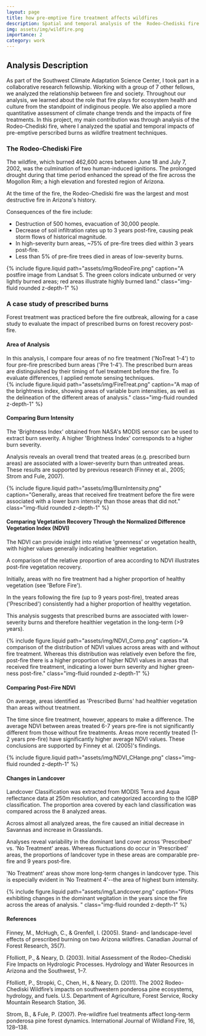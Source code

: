 ```yaml
---
layout: page
title: how pre-emptive fire treatment affects wildfires
description: Spatial and temporal analysis of the  Rodeo-Chediski fire using MODIS and Lansat imagery and vegetation regrowth (NDVI).
img: assets/img/wildfire.png
importance: 2
category: work
---
```


<h2>Analysis Description</h2>
As part of the Southwest Climate Adaptation Science Center, I took part in a collaborative research fellowship. Working with a group of 7 other fellows, we analyzed the relationship between fire and society. Throughout our analysis, we learned about the role that fire plays for ecosystem health and culture from the standpoint of indiginous people. We also applied a more quantitative assessment of climate change trends and the impacts of fire treatments. In this project, my main contribution was through analysis of the Rodeo-Chediski fire, where I analyzed the spatial and temporal impacts of pre-emptive perscribed burns as wildfire treatment techniques.

<h3>The Rodeo-Chediski Fire</h3>
The wildfire, which burned 462,600 acres between June 18 and July 7, 2002, was the culmination of two human-induced ignitions. The prolonged drought during that time period enhanced the spread of the fire across the Mogollon Rim; a high elevation and forested region of Arizona.

At the time of the fire, the Rodeo-Chediski fire was the largest and most destructive fire in Arizona's history.

Consequences of the fire include:

<ul>
    <li>Destruction of 500 homes, evacuation of 30,000 people.</li>
    <li>Decrease of soil infiltration rates up to 3 years post-fire, causing peak storm flows of historical magnitude.</li>
    <li>In high-severity burn areas, ~75% of pre-fire trees died within 3 years post-fire. </li>
    <li>Less than 5% of pre-fire trees died in areas of low-severity burns.</li>
</ul>

<div class="float-center mr-4 mb-4">
    <div class="col-sm mt-3 mt-md-0">
        {% include figure.liquid path="assets/img/RodeoFire.png" caption="A postfire image from Landsat 5. The green colors indicate unburned or very lightly burned areas; red areas illustrate highly burned land." class="img-fluid rounded z-depth-1" %}
    </div>
</div>

<h3>A case study of prescribed burns</h3>
Forest treatment was practiced before the fire outbreak, allowing for a case study to evaluate the impact of prescribed burns on forest recovery post-fire.

<h4>Area of Analysis</h4>
In this analysis, I compare four areas of no fire treatment ('NoTreat 1-4') to four pre-fire prescribed burn areas ('Pre 1-4'). The prescribed burn areas are distinguished by their timing of fuel treatment before the fire. To evaluate differences, I applied remote sensing techniques.

<div class="float-center mr-4 mb-4">
    <div class="col-sm mt-3 mt-md-0">
        {% include figure.liquid path="assets/img/FireTreat.png" caption="A map of the brightness index, showing areas of variable burn intensities, as well as the delineation of the different areas of analysis." class="img-fluid rounded z-depth-1" %}
    </div>
</div>

<h4>Comparing Burn Intensity</h4>
The 'Brightness Index' obtained from NASA's MODIS sensor can be used to extract burn severity. A higher 'Brightness Index' corresponds to a higher burn severity.

Analysis reveals an overall trend that treated areas (e.g. prescribed burn areas) are associated with a lower-severity burn than untreated areas. These results are supported by previous research (Finney et al., 2005; Strom and Fule, 2007).

<div class="float-center mr-4 mb-4">
    <div class="col-sm mt-3 mt-md-0">
        {% include figure.liquid path="assets/img/BurnIntensity.png" caption="Generally, areas that received fire treatment before the fire were associated with a lower burn intensity than those areas that did not." class="img-fluid rounded z-depth-1" %}
    </div>
</div>

<h4>Comparing Vegetation Recovery Through the Normalized Difference Vegetation Index (NDVI)</h4>
The NDVI can provide insight into relative 'greenness' or vegetation health, with higher values generally indicating healthier vegetation.

A comparison of the relative proportion of area according to NDVI illustrates post-fire vegetation recovery.

Initially, areas with no fire treatment had a higher proportion of healthy vegetation (see 'Before Fire').

In the years following the fire (up to 9 years post-fire), treated areas ('Prescribed') consistently had a higher proportion of healthy vegetation.

This analysis suggests that prescribed burns are associated with lower-severity burns and therefore healthier vegetation in the long-term (>9 years).

<div class="float-center mr-4 mb-4">
    <div class="col-sm mt-3 mt-md-0">
        {% include figure.liquid path="assets/img/NDVI_Comp.png" caption="A comparison of the distribution of NDVI values across areas with and without fire treatment. Whereas this distribution was relatively even before the fire, post-fire there is a higher proportion of higher NDVI values in areas that received fire treatment, indicating a lower burn severity and higher green-ness post-fire." class="img-fluid rounded z-depth-1" %}
    </div>
</div>

<h4>Comparing Post-Fire NDVI</h4>
On average, areas identified as 'Prescribed Burns' had healthier vegetation than areas without treatment.

The time since fire treatment, however, appears to make a difference. The average NDVI between areas treated 6-7 years pre-fire is not significantly different from those without fire treatments. Areas more recently treated (1-2 years pre-fire) have significantly higher average NDVI values. These conclusions are supported by Finney et al. (2005)'s findings.

<div class="float-center mr-4 mb-4">
    <div class="col-sm mt-3 mt-md-0">
        {% include figure.liquid path="assets/img/NDVI_CHange.png" class="img-fluid rounded z-depth-1" %}
    </div>
</div>

<h4>Changes in Landcover</h4>
Landcover Classification was extracted from MODIS Terra and Aqua reflectance data at 250m resolution, and categorized according to the IGBP classification. The proportion area covered by each land classification was compared across the 8 analyzed areas.

Across almost all analyzed areas, the fire caused an initial decrease in Savannas and increase in Grasslands.

Analyses reveal variability in the dominant land cover across 'Prescribed' vs. 'No Treatment' areas. Whereas fluctuations do occur in 'Prescribed' areas, the proportions of landcover type in these areas are comparable pre-fire and 9 years post-fire.

'No Treatment' areas show more long-term changes in landcover type. This is especially evident in 'No Treatment 4'--the area of highest burn intensity.

<div class="float-center mr-4 mb-4">
    <div class="col-sm mt-3 mt-md-0">
        {% include figure.liquid path="assets/img/Landcover.png" caption="Plots exhibiting changes in the dominant vegitation in the years since the fire across the areas of analysis. " class="img-fluid rounded z-depth-1" %}
    </div>
</div>

<h4>References</h4>
Finney, M., McHugh, C., & Grenfell, I. (2005). Stand- and landscape-level effects of prescribed burning on two Arizona wildfires. Canadian Journal of Forest Research, 35(7).

Ffolliott, P., & Neary, D. (2003). Initial Assessment of the Rodeo-Chediski Fire Impacts on Hydrologic Processes. Hydrology and Water Resources in Arizona and the Southwest, 1–7.

Ffolliott, P., Stropki, C., Chen, H., & Neary, D. (2011). The 2002 Rodeo-Chediski Wildfire’s impacts on southwestern ponderosa pine ecosystems, hydrology, and fuels. U.S. Department of Agriculture, Forest Service, Rocky Mountain Research Station, 36.

Strom, B., & Fule, P. (2007). Pre-wildfire fuel treatments affect long-term ponderosa pine forest dynamics. International Journal of Wildland Fire, 16, 128–138.
